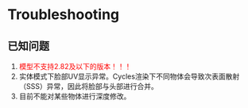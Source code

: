 # Troubleshooting

## 已知问题

1. <font color=red>模型不支持2.82及以下的版本！！！</font>
2. 实体模式下脸部UV显示异常。Cycles渲染下不同物体会导致次表面散射（SSS）异常，因此将脸部与头部进行合并。
3. 目前不能对某些物体进行深度修改。
